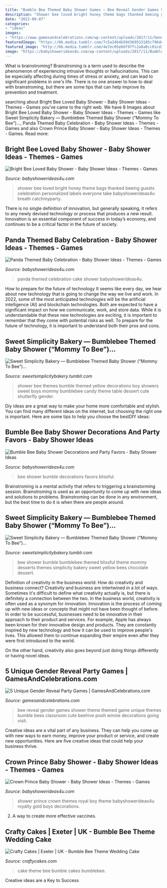 ```yaml
---
title: "Bumble Bee Themed Baby Shower Games ~ Bee Reveal Gender Games Shower Theme Themed Game Unique Themes Bumble Bees Classroom Cute Beehive Pooh Winnie Decorations Going Visit"
description: "Shower bee loved bright honey theme bags thanked beeing guests celebration personalized labels everyone take babyshowerideas4u breath catchmyparty"
date: "2022-09-07"
categories:
- "ideas"
images:
- "https://www.gamesandcelebrations.com/wp-content/uploads/2017/11/Gender-Reveal-Party-Games-Ideas.jpg"
featuredImage: "https://66.media.tumblr.com/7c5a24b4b59d369533185c796dee7efc/tumblr_ne45q0T7cs1ty8ibio5_1280.jpg"
featured_image: "http://66.media.tumblr.com/4e7ec05e66f9ffc2a8a0cc01cd2cfaf7/tumblr_ne45q0T7cs1ty8ibio10_1280.jpg"
image: "https://babyshowerideas4u.com/wp-content/uploads/2017/11/Bumble-Bee-Baby-Shower-Decorations-and-Party-Favors.jpg"
---
```



What is brainstroming?
Brainstroming is a term used to describe the phenomenon of experiencing intrusive thoughts or hallucinations. This can be especially affecting during times of stress or anxiety, and can lead to significant problems in one's life. There is no one answer to how to deal with brainstroming, but there are some tips that can help improve its prevention and treatment.

	

		
searching about Bright Bee Loved Baby Shower - Baby Shower Ideas - Themes - Games you've came to the right web. We have 8 Images about Bright Bee Loved Baby Shower - Baby Shower Ideas - Themes - Games like Sweet Simplicity Bakery — Bumblebee Themed Baby Shower (“Mommy To Bee”)..., Panda Themed Baby Celebration - Baby Shower Ideas - Themes - Games and also Crown Prince Baby Shower - Baby Shower Ideas - Themes - Games. Read more:
		
    
## Bright Bee Loved Baby Shower - Baby Shower Ideas - Themes - Games

<img loading=lazy src="http://www.babyshowerideas4u.com/wp-content/uploads/2016/08/Bright-Bee-Loved-Baby-Shower-Babys-Breath-600x899.jpg" onerror="this.onerror=null;this.src='https://tse1.mm.bing.net/th?id=OIP.JU3dz0f5xWGCcda2W470SAHaLG&amp;pid=15.1';" alt="Bright Bee Loved Baby Shower - Baby Shower Ideas - Themes - Games">

_Source: babyshowerideas4u.com_

>shower bee loved bright honey theme bags thanked beeing guests celebration personalized labels everyone take babyshowerideas4u breath catchmyparty. 

	

There is no single definition of innovation, but generally speaking, it refers to any newly devised technology or process that produces a new result. Innovation is an essential component of success in today’s economy, and continues to be a critical factor in the future of society.

    
## Panda Themed Baby Celebration - Baby Shower Ideas - Themes - Games

<img loading=lazy src="https://babyshowerideas4u.com/wp-content/uploads/2017/10/Panda-Themed-Baby-Celebration-Cake.jpg" onerror="this.onerror=null;this.src='https://tse3.mm.bing.net/th?id=OIP.ZdHUv9iudEGB3T9rYbzvEwHaLH&amp;pid=15.1';" alt="Panda Themed Baby Celebration - Baby Shower Ideas - Themes - Games">

_Source: babyshowerideas4u.com_

>panda themed celebration cake shower babyshowerideas4u. 

	

How to prepare for the future of technology
It seems like every day, we hear about new technology that is going to change the way we live and work. In 2022, some of the most anticipated technologies will be the artificial intelligence (AI) and blockchain technologies. Both are expected to have a significant impact on how we communicate, work, and store data. While it is understandable that these new technologies are exciting, it is important to remember that they come with potential risks as well. To prepare for the future of technology, it is important to understand both their pros and cons.

    
## Sweet Simplicity Bakery — Bumblebee Themed Baby Shower (“Mommy To Bee”)...

<img loading=lazy src="https://66.media.tumblr.com/7c5a24b4b59d369533185c796dee7efc/tumblr_ne45q0T7cs1ty8ibio5_1280.jpg" onerror="this.onerror=null;this.src='https://tse4.mm.bing.net/th?id=OIP.OKbHbgsxcn3ID80_8xvDEAHaLH&amp;pid=15.1';" alt="Sweet Simplicity Bakery — Bumblebee Themed Baby Shower (“Mommy To Bee”)...">

_Source: sweetsimplicitybakery.tumblr.com_

>shower bee themes bumble themed yellow decorations boy showers sweet boys mommy bumblebee candy theme table dessert cute shutterfly gender. 

	

Diy ideas are a great way to make your home more comfortable and stylish. You can find many different ideas on the internet, but choosing the right one is important. Here are some tips to help you choose the bestDIY ideas:

    
## Bumble Bee Baby Shower Decorations And Party Favors - Baby Shower Ideas

<img loading=lazy src="https://babyshowerideas4u.com/wp-content/uploads/2017/11/Bumble-Bee-Baby-Shower-Decorations-and-Party-Favors.jpg" onerror="this.onerror=null;this.src='https://tse3.mm.bing.net/th?id=OIP.ollurAJ1PsWwRpC0xcMqrwHaFj&amp;pid=15.1';" alt="Bumble Bee Baby Shower Decorations and Party Favors - Baby Shower Ideas">

_Source: babyshowerideas4u.com_

>bee shower bumble decorations favors blissful. 

	

Brainstroming is a mental activity that refers to triggering a brainstorming session. Brainstroming is used as an opportunity to come up with new ideas and solutions to problems. Brainstroming can be done in any environment, but the best time to do it is when there are people around.

    
## Sweet Simplicity Bakery — Bumblebee Themed Baby Shower (“Mommy To Bee”)...

<img loading=lazy src="http://66.media.tumblr.com/4e7ec05e66f9ffc2a8a0cc01cd2cfaf7/tumblr_ne45q0T7cs1ty8ibio10_1280.jpg" onerror="this.onerror=null;this.src='https://tse2.mm.bing.net/th?id=OIP.pBGqs6_fUYb8IwH70FJCeAHaLH&amp;pid=15.1';" alt="Sweet Simplicity Bakery — Bumblebee Themed Baby Shower (“Mommy To Bee”)...">

_Source: sweetsimplicitybakery.tumblr.com_

>bee shower bumble bumblebee themed blissful theme mommy desserts themes simplicity bakery sweet yellow bees chocolate dessert. 

	

Definition of creativity in the business world: How do creativity and business connect?
Creativity and business are intertwined in a lot of ways. Sometimes it's difficult to define what creativity actually is, but there is definitely a connection between the two. 
In the business world, creativity is often used as a synonym for innovation. Innovation is the process of coming up with new ideas or concepts that might not have been thought of before. In order to be successful, businesses need to be innovative in their approach to their product and services. For example, Apple has always been known for their innovative design and products. They are constantly inspired by new technology and how it can be used to improve people's lives. This allowed them to continue expanding their empire even after they were first introduced to the world. 

On the other hand, creativity also goes beyond just doing things differently or having novel ideas.

    
## 5 Unique Gender Reveal Party Games | GamesAndCelebrations.com

<img loading=lazy src="https://www.gamesandcelebrations.com/wp-content/uploads/2017/11/Gender-Reveal-Party-Games-Ideas.jpg" onerror="this.onerror=null;this.src='https://tse3.mm.bing.net/th?id=OIP.LeNYfrUjSlZmwjeVokEshQAAAA&amp;pid=15.1';" alt="5 Unique Gender Reveal Party Games | GamesAndCelebrations.com">

_Source: gamesandcelebrations.com_

>bee reveal gender games shower theme themed game unique themes bumble bees classroom cute beehive pooh winnie decorations going visit. 

	

Creative ideas are a vital part of any business. They can help you come up with new ways to earn money, improve your product or service, and create new opportunities. Here are five creative ideas that could help your business thrive.

    
## Crown Prince Baby Shower - Baby Shower Ideas - Themes - Games

<img loading=lazy src="https://babyshowerideas4u.com/wp-content/uploads/2018/03/crown-prince-baby-shower.jpg" onerror="this.onerror=null;this.src='https://tse2.mm.bing.net/th?id=OIP.5d-E2mnrygIMdqsnksgc1wHaHa&amp;pid=15.1';" alt="Crown Prince Baby Shower - Baby Shower Ideas - Themes - Games">

_Source: babyshowerideas4u.com_

>shower prince crown themes royal boy theme babyshowerideas4u royalty gold boys decorations. 

	

2. A way to create more effective vaccines.

    
## Crafty Cakes | Exeter | UK - Bumble Bee Theme Wedding Cake

<img loading=lazy src="https://cdn.shopify.com/s/files/1/0850/9016/products/BumbleBee_Theme_Wedding_Cake.JPG?v=1541264456" onerror="this.onerror=null;this.src='https://tse2.mm.bing.net/th?id=OIP.rcAElPBYV1sMKHH5P3K4LAHaJ4&amp;pid=15.1';" alt="Crafty Cakes | Exeter | UK - Bumble Bee Theme Wedding Cake">

_Source: craftycakes.com_

>cake theme bee bumble cakes bumblebee. 

	

Creative ideas are a Key to Success


